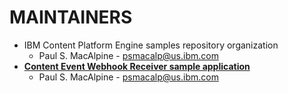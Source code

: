 # MAINTAINERS

  - IBM Content Platform Engine samples repository organization
    - Paul S. MacAlpine - psmacalp@us.ibm.com
  - [**Content Event Webhook Receiver sample application**](ContentEventWebhookReceiver)
    - Paul S. MacAlpine - psmacalp@us.ibm.com
